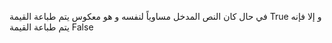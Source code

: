في حال كان النص المدخل مساوياً لنفسه و هو معكوس يتم طباعة القيمة True و إلا فإنه يتم طباعة القيمة False
